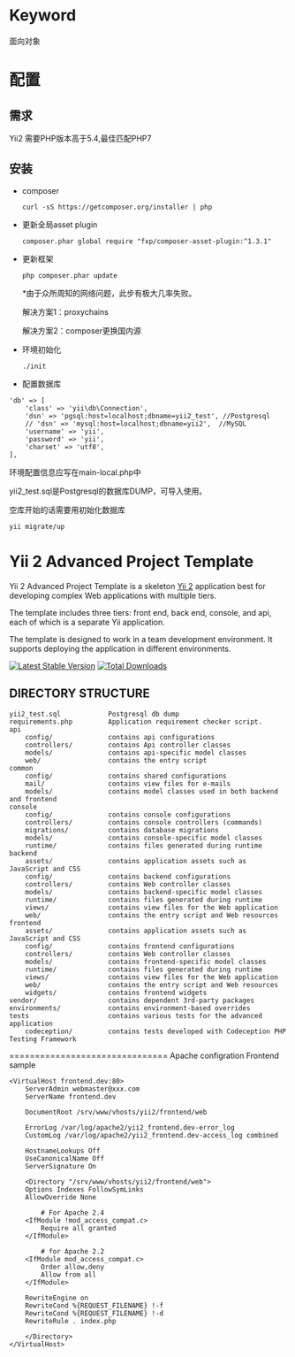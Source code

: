 Keyword
===============================
面向对象


配置
===============================

需求
-------------------------------
Yii2 需要PHP版本高于5.4,最佳匹配PHP7

安装
-------------------------------
- composer

  `curl -sS https://getcomposer.org/installer | php`

- 更新全局asset plugin

  `composer.phar global require "fxp/composer-asset-plugin:^1.3.1"`

- 更新框架

  `php composer.phar update`

  *由于众所周知的网络问题，此步有极大几率失败。

  解决方案1：proxychains

  解决方案2：composer更换国内源

- 环境初始化

  `./init`

- 配置数据库

```
'db' => [
    'class' => 'yii\db\Connection',
    'dsn' => 'pgsql:host=localhost;dbname=yii2_test', //Postgresql
    // 'dsn' => 'mysql:host=localhost;dbname=yii2',  //MySQL
    'username' => 'yii',
    'password' => 'yii',
    'charset' => 'utf8',
],
```
环境配置信息应写在main-local.php中

yii2_test.sql是Postgresql的数据库DUMP，可导入使用。

空库开始的话需要用初始化数据库

`yii migrate/up`


Yii 2 Advanced Project Template
===============================

Yii 2 Advanced Project Template is a skeleton [Yii 2](http://www.yiiframework.com/) application best for
developing complex Web applications with multiple tiers.

The template includes three tiers: front end, back end, console, and api, each of which
is a separate Yii application.

The template is designed to work in a team development environment. It supports
deploying the application in different environments.

[![Latest Stable Version](https://poser.pugx.org/yiisoft/yii2-app-advanced/v/stable.png)](https://packagist.org/packages/yiisoft/yii2-app-advanced)
[![Total Downloads](https://poser.pugx.org/yiisoft/yii2-app-advanced/downloads.png)](https://packagist.org/packages/yiisoft/yii2-app-advanced)

DIRECTORY STRUCTURE
-------------------

```
yii2_test.sql            Postgresql db dump
requirements.php         Application requirement checker script.
api
    config/              contains api configurations
    controllers/         contains Api controller classes
    models/              contains api-specific model classes
    web/                 contains the entry script
common
    config/              contains shared configurations
    mail/                contains view files for e-mails
    models/              contains model classes used in both backend and frontend
console
    config/              contains console configurations
    controllers/         contains console controllers (commands)
    migrations/          contains database migrations
    models/              contains console-specific model classes
    runtime/             contains files generated during runtime
backend
    assets/              contains application assets such as JavaScript and CSS
    config/              contains backend configurations
    controllers/         contains Web controller classes
    models/              contains backend-specific model classes
    runtime/             contains files generated during runtime
    views/               contains view files for the Web application
    web/                 contains the entry script and Web resources
frontend
    assets/              contains application assets such as JavaScript and CSS
    config/              contains frontend configurations
    controllers/         contains Web controller classes
    models/              contains frontend-specific model classes
    runtime/             contains files generated during runtime
    views/               contains view files for the Web application
    web/                 contains the entry script and Web resources
    widgets/             contains frontend widgets
vendor/                  contains dependent 3rd-party packages
environments/            contains environment-based overrides
tests                    contains various tests for the advanced application
    codeception/         contains tests developed with Codeception PHP Testing Framework
```

===============================
Apache configration
Frontend sample
```
<VirtualHost frontend.dev:80>
    ServerAdmin webmaster@xxx.com
    ServerName frontend.dev

    DocumentRoot /srv/www/vhosts/yii2/frontend/web

    ErrorLog /var/log/apache2/yii2_frontend.dev-error_log
    CustomLog /var/log/apache2/yii2_frontend.dev-access_log combined

    HostnameLookups Off
    UseCanonicalName Off
    ServerSignature On

    <Directory "/srv/www/vhosts/yii2/frontend/web">
	Options Indexes FollowSymLinks
	AllowOverride None

        # For Apache 2.4
	<IfModule !mod_access_compat.c>
	    Require all granted
	</IfModule>

        # for Apache 2.2
	<IfModule mod_access_compat.c>
	    Order allow,deny
	    Allow from all
	</IfModule>

	RewriteEngine on
	RewriteCond %{REQUEST_FILENAME} !-f
	RewriteCond %{REQUEST_FILENAME} !-d
	RewriteRule . index.php

    </Directory>
</VirtualHost>
```